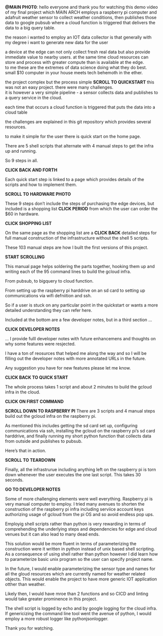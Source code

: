 **@MAIN PHOT0**: hello everyone and thank you for watching this demo video of my final project which MAIN ARCH employs a raspberry pi computer and adafruit weather sensor to collect weather conditions, then publishes those data to google pubsub where a cloud function is triggered that delivers the data to a big query table.

the reason i wanted to employ an IOT data collector is that generally with my degree i want to generate new data for the user 

a device at the edge can not only collect fresh real data but also provide immediate value to nearby users. 
at the same time cloud resources can store and process with greater compute than is available at the edge.   
to me these are the extremes of data science doing what they do best.  
small $10 computer in your house meets tech behemoth in the ether.

the project complex but the process simple **SCROLL TO QUICKSTART**
this was not an easy project. there were many challenges.  
it is however a very simple pipeline -  a sensor collects data and publishes to a query service in the cloud. 

each time that occurs a cloud function is triggered that puts the data into a cloud table 

the challenges are explained in this git repository which provides several resources. 

to make it simple for the user there is quick start on the home page.

There are 5 shell scripts that alternate with 4 manual steps to get the infra up and running.   

So 9 steps in all.  

**CLICK BACK AND FORTH** 

Each quick start step is linked to a page which provides details of the scripts and how to implement them. 

**SCROLL TO HARDWARE PHOTO**      

These 9 steps don’t include the steps of purchasing the edge devices, but included is a shopping list **CLICK PERIOD** from which the user can order the $60 in hardware. 

**CLICK SHOPPING LIST**  

On the same page as the shopping list are a **CLICK BACK** detailed steps for full manual construction of the infrastructure without the shell 5 scripts.  

These 103 manual steps are how I built the first versions of this project.   

**START SCROLLING**   

This manual page helps soldering the parts together, hooking them up and writing each of the 95 command lines to build the gcloud infra.  

From  pubsub, to bigquery  to cloud function.  

From setting up the raspberry pi harddrive on an sd card to setting up communications via wifi defniition and ssh.    

So if a user is stuck on any particular point in the quickstart or wants a more detailed understanding they can refer here.     

Included at the bottom are a few developer notes, but in a third section ...   

**CLICK DEVELOPER NOTES** 

... I provide fulll developer notes with future enhancemens and thoughts on why some features were resjected.  

I have a ton of reosurces that helped me along the way and so I will be filling out the developer notes with more annotated URLs in the future.

Any suggestion you have for new features please let me know.  

**CLICK BACK TO QUICK START**  

The whole process takes 1 script and about 2 minutes to build the gcloud infra in the cloud.  

**CLICK ON FIRST COMMAND**   

**SCROLL DOWN TO RASPBERRY PI**  There are 3 scripts and 4 manual steps build out the gcloud infra on the raspberry pi.  

As mentioned this includes getting the sd card set up, configuring communications via ssh, installing the gcloud on the raspberry pi’s sd card harddrive, and finally running my short python function that collects data from outside and publishes to pubsub.   

Here’s that in action.   

**SCROLL TO TEARDOWN**

Finally, all the infrastrurue including anything left on the raspberry pi is torn down whenever the user executes the one last script.  This takes 30 seconds.   

**GO TO DEVELOPER NOTES** 

Some of more challenging elements were well everything.  Raspberry pi is very manual computer to employ.   I tried many avenues to shorten the construction of the raspberry pi infra including serviice account keys authorizing usage of gcloud from the pi OS and so avoid endless pop ups.   

Employig shell scripts rather than python is very rewarding in terms of comprehending the underlying steps and dependencies for edge and cloud venues but it can also lead to many dead ends. 

This solution would be more fluent in terms of parameterizing the construction were it written in python instead of unix based shell scripting.  As a consequence of using shell rather than python however I did learn how to parameterize basic unix program so the user can specify project name.

In the future, I would enable parameterizing the sensor type and names for all the gloud resources which are currently named for weather related objects.  This would enable the project to have more generic IOT application otther than weather. 

Likely then, I would have mroe than 2 functions and so CICD and linting would take greater prominence in this project.

The shell script is logged by echo and by google logging for the cloud infra.  If genericizing the command line tool went the avenue of python, I would employ a more robust logger like pythonjsonlogger.

Thank you for watching.
